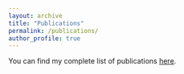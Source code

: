 ```yaml
---
layout: archive
title: "Publications"
permalink: /publications/
author_profile: true
---
```


You can find my complete list of publications [here](https://example.com/my-publications).
